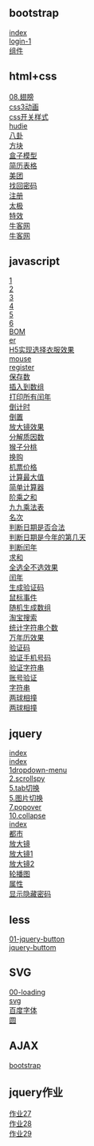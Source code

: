 
## bootstrap<br/>
[index](http://572348326.github.io/bootstrap/index.html)<br/>
[login-1](http://572348326.github.io/bootstrap/index.html)<br/>
[组件](http://572348326.github.io/bootstrap/组件.html)<br/>
## html+css<br/>
[08.翅膀](http://572348326.github.io/html+css/08.翅膀.html)<br/>
[css3动画](http://572348326.github.io/html+css/css3动画.html)<br/>
[css开关样式](http://572348326.github.io/html+css/css开关样式.html)<br/>
[hudie](http://572348326.github.io/html+css/hudie.html)<br/>
[八卦](http://572348326.github.io/html+css/八卦.html)<br/>
[方块](http://572348326.github.io/html+css/方块.html)<br/>
[盒子模型](http://572348326.github.io/html+css/盒子模型.html)<br/>
[简历表格](http://572348326.github.io/html+css/简历表格.html)<br/>
[美团](http://572348326.github.io/html+css/美团.html)<br/>
[找回密码](http://572348326.github.io/html+css/找回密码.html)<br/>
[注册](http://572348326.github.io/html+css/注册.html)<br/>
[太极](http://572348326.github.io/html+css/太极.html)<br/>
[特效](http://572348326.github.io/html+css/特效.html)<br/>
[牛客网](http://572348326.github.io/html+css/牛客网.html)<br/>
[牛客网](http://572348326.github.io/html+css/1/ww.html)<br/>
## javascript<br/>
[1](http://572348326.github.io/javascript/1.html)<br/>
[2](http://572348326.github.io/javascript/2.html)<br/>
[3](http://572348326.github.io/javascript/3.html)<br/>
[4](http://572348326.github.io/javascript/4.html)<br/>
[5](http://572348326.github.io/javascript/5.html)<br/>
[6](http://572348326.github.io/javascript/6.html)<br/>
[BOM](http://572348326.github.io/javascript/BOM.html)<br/>
[er](http://572348326.github.io/javascript/er.html)<br/>
[H5实现选择衣服效果](http://572348326.github.io/javascript/H5实现选择衣服效果.html)<br/>
[mouse](http://572348326.github.io/javascript/mouse.html)<br/>
[register](http://572348326.github.io/javascript/register.html)<br/>
[保存数](http://572348326.github.io/javascript/保存数.html)<br/>
[插入到数组](http://572348326.github.io/javascript/插入到数组.html)<br/>
[打印所有闰年](http://572348326.github.io/javascript/打印所有闰年.html)<br/>
[倒计时](http://572348326.github.io/javascript/倒计时.html)<br/>
[倒置](http://572348326.github.io/javascript/倒置.html)<br/>
[放大镜效果](http://572348326.github.io/javascript/放大镜效果.html)<br/>
[分解质因数](http://572348326.github.io/javascript/分解质因数.html)<br/>
[猴子分桃](http://572348326.github.io/javascript/猴子分桃.html)<br/>
[换购](http://572348326.github.io/javascript/换购.html)<br/>
[机票价格](http://572348326.github.io/javascript/机票价格.html)<br/>
[计算最大值](http://572348326.github.io/javascript/计算最大值.html)<br/>
[简单计算器](http://572348326.github.io/javascript/简单计算器.html)<br/>
[阶乘之和](http://572348326.github.io/javascript/阶乘之和.html)<br/>
[九九乘法表](http://572348326.github.io/javascript/九九乘法表.html)<br/>
[名次](http://572348326.github.io/javascript/名次.html)<br/>
[判断日期是否合法](http://572348326.github.io/javascript/判断日期是否合法.html)<br/>
[判断日期是今年的第几天](http://572348326.github.io/javascript/判断日期是今年的第几天.html)<br/>
[判断闰年](http://572348326.github.io/javascript/判断闰年.html)<br/>
[求和](http://572348326.github.io/javascript/求和.html)<br/>
[全选全不选效果](http://572348326.github.io/javascript/全选全不选效果.html)<br/>
[闰年](http://572348326.github.io/javascript/闰年.html)<br/>
[生成验证码](http://572348326.github.io/javascript/生成验证码.html)<br/>
[鼠标事件](http://572348326.github.io/javascript/鼠标事件.html)<br/>
[随机生成数组](http://572348326.github.io/javascript/随机生成数组.html)<br/>
[淘宝搜索](http://572348326.github.io/javascript/淘宝搜索.html)<br/>
[统计字符串个数](http://572348326.github.io/javascript/统计字符串个数.html)<br/>
[万年历效果](http://572348326.github.io/javascript/万年历效果.html)<br/>
[验证码](http://572348326.github.io/javascript/验证码.html)<br/>
[验证手机号码](http://572348326.github.io/javascript/验证手机号码.html)<br/>
[验证字符串](http://572348326.github.io/javascript/验证字符串.html)<br/>
[账号验证](http://572348326.github.io/javascript/账号验证.html)<br/>
[字符串](http://572348326.github.io/javascript/字符串.html)<br/>
[两球相撞](http://572348326.github.io/javascript/两球相撞.html)<br/>
[两球相撞](http://572348326.github.io/javascript/cultivation/index.html)<br/>
## jquery<br/>
[index](http://572348326.github.io/jquery/垃圾桶/index.html)<br/>
[index](http://572348326.github.io/jquery/cultivation/index.html)<br/>
[1dropdown-menu](http://572348326.github.io/jquery/1dropdown-menu.html)<br/>
[2.scrollspy](http://572348326.github.io/jquery/2.scrollspy.html)<br/>
[5.tab切换](http://572348326.github.io/jquery/5.tab切换.html)<br/>
[5.图片切换](http://572348326.github.io/jquery/5.图片切换.html)<br/>
[7.popover](http://572348326.github.io/jquery/7.popover.html)<br/>
[10.collapse](http://572348326.github.io/jquery/10.collapse.html)<br/>
[index](http://572348326.github.io/jquery/index.html)<br/>
[都市](http://572348326.github.io/jquery/都市.html)<br/>
[放大镜](http://572348326.github.io/jquery/放大镜.html)<br/>
[放大镜1](http://572348326.github.io/jquery/放大镜1.html)<br/>
[放大镜2](http://572348326.github.io/jquery/放大镜2.html)<br/>
[轮播图](http://572348326.github.io/jquery/轮播图.html)<br/>
[属性](http://572348326.github.io/jquery/属性.html)<br/>
[显示隐藏密码](http://572348326.github.io/jquery/显示隐藏密码.html)<br/>
## less<br>
[01-jquery-button](http://572348326.github.io/less/01-jquery-button.html)<br/>
[jquery-buttom](http://572348326.github.io/less/jquery-buttom.html)<br/>
## SVG<br>
[00-loading](http://572348326.github.io/SVG/00-loading.html)<br/>
[svg](http://572348326.github.io/SVG/svg.html)<br/>
[百度字体](http://572348326.github.io/SVG/百度字体.html)<br/>
[圆](http://572348326.github.io/SVG/圆.html)<br/>
## AJAX<br>
[bootstrap](http://572348326.github.io/ajax/bootstrap.html)<br/>
## jquery作业
[作业27](http://572348326.github.io/作业/作业27.html)<br/>
[作业28](http://572348326.github.io/作业/作业28.html)<br/>
[作业29](http://572348326.github.io/作业/作业29.html)<br/>
